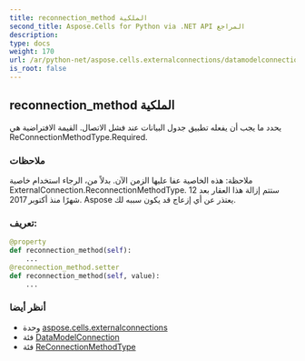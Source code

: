 ```yaml
---
title: reconnection_method الملكية
second_title: Aspose.Cells for Python via .NET API المراجع
description:
type: docs
weight: 170
url: /ar/python-net/aspose.cells.externalconnections/datamodelconnection/reconnection_method/
is_root: false
---
```

##  reconnection_method الملكية

يحدد ما يجب أن يفعله تطبيق جدول البيانات عند فشل الاتصال.
القيمة الافتراضية هي ReConnectionMethodType.Required.

###  ملاحظات

 ملاحظة: هذه الخاصية عفا عليها الزمن الآن. بدلاً من،
الرجاء استخدام خاصية ExternalConnection.ReconnectionMethodType.
 ستتم إزالة هذا العقار بعد 12 شهرًا منذ أكتوبر 2017.
Aspose يعتذر عن أي إزعاج قد يكون سببه لك.
###  تعريف:
```python
@property
def reconnection_method(self):
    ...
@reconnection_method.setter
def reconnection_method(self, value):
    ...
```

###  أنظر أيضا
* وحدة [aspose.cells.externalconnections](../../)
* فئة [DataModelConnection](/cells/ar/python-net/aspose.cells.externalconnections/datamodelconnection)
* فئة [ReConnectionMethodType](/cells/ar/python-net/aspose.cells.externalconnections/reconnectionmethodtype)
